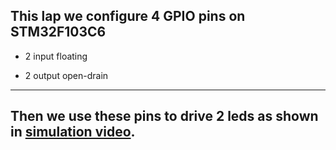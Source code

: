 ## This lap we configure 4 GPIO pins on STM32F103C6

- 2 input floating

- 2 output open-drain

---

## Then we use these pins to drive 2 leds as shown in [simulation video](https://drive.google.com/file/d/1u_XJzfN_7NrPq-TVBYVFZ-zMoOi2BSno/view?usp=sharing).
